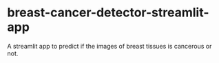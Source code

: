 # breast-cancer-detector-streamlit-app
A streamlit app to predict if the images of breast tissues is cancerous or not.
